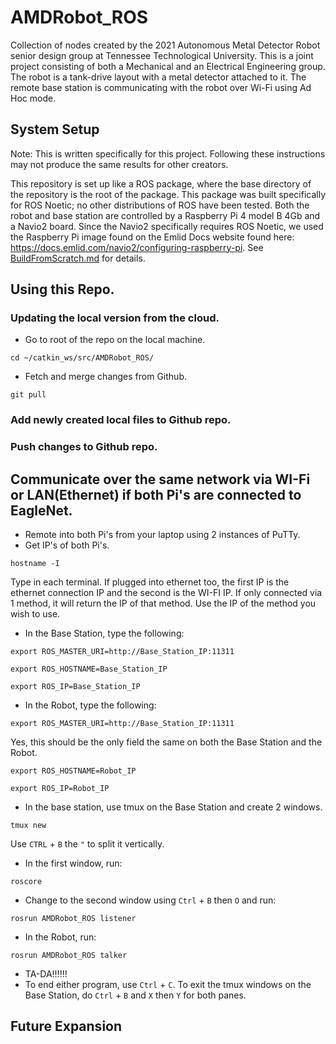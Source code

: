 # AMDRobot_ROS
Collection of nodes created by the 2021 Autonomous Metal Detector Robot senior design group at Tennessee Technological University.  This is a joint project consisting of both a Mechanical and an Electrical Engineering group.  The robot is a tank-drive layout with a metal detector attached to it.  The remote base station is communicating with the robot over Wi-Fi using Ad Hoc mode.

## System Setup
Note: This is written specifically for this project.  Following these instructions may not produce the same results for other creators.

This repository is set up like a ROS package, where the base directory of the repository is the root of the package.  This package was built specifically for ROS Noetic; no other distributions of ROS have been tested.  Both the robot and base station are controlled by a Raspberry Pi 4 model B 4Gb and a Navio2 board.  Since the Navio2 specifically requires ROS Noetic, we used the Raspberry Pi image found on the Emlid Docs website found here: https://docs.emlid.com/navio2/configuring-raspberry-pi.  See [BuildFromScratch.md](BuildFromScratch.md) for details.

## Using this Repo.
### Updating the local version from the cloud.
- Go to root of the repo on the local machine.
```
cd ~/catkin_ws/src/AMDRobot_ROS/
```
- Fetch and merge changes from Github.
```
git pull
```
### Add newly created local files to Github repo.
### Push changes to Github repo.

## Communicate over the same network via WI-Fi or LAN(Ethernet) if both Pi's are connected to EagleNet.
- Remote into both Pi's from your laptop using 2 instances of PuTTy.
- Get IP's of both Pi's.
```
hostname -I
```
Type in each terminal.  If plugged into ethernet too, the first IP is the ethernet connection IP and the second is the WI-FI IP.  If only connected via 1 method, it will return the IP of that method.  Use the IP of the method you wish to use.
- In the Base Station, type the following:
```
export ROS_MASTER_URI=http://Base_Station_IP:11311
```
```
export ROS_HOSTNAME=Base_Station_IP
```
```
export ROS_IP=Base_Station_IP
```
- In the Robot, type the following:
```
export ROS_MASTER_URI=http://Base_Station_IP:11311
```
Yes, this should be the only field the same on both the Base Station and the Robot.
```
export ROS_HOSTNAME=Robot_IP
```
```
export ROS_IP=Robot_IP
```
- In the base station, use tmux on the Base Station and create 2 windows.
```
tmux new
```
Use `CTRL` + `B` the `"` to split it vertically.
- In the first window, run:
```
roscore
```
- Change to the second window using `Ctrl` + `B` then `O` and run:
```
rosrun AMDRobot_ROS listener
```
- In the Robot, run:
```
rosrun AMDRobot_ROS talker
```
- TA-DA!!!!!!
- To end either program, use `Ctrl` + `C`. To exit the tmux windows on the Base Station, do `Ctrl` + `B` and `X` then `Y` for both panes.

## Future Expansion
